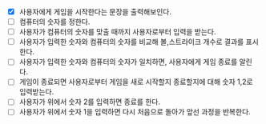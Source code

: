- [x] 사용자에게 게임을 시작한다는 문장을 출력해보인다.
- [ ] 컴퓨터의 숫자를 정한다.
- [ ] 사용자가 컴퓨터의 숫자를 맞출 때까지 사용자로부터 입력을 받는다.
- [ ] 사용자가 입력한 숫자와 컴퓨터의 숫자를 비교해 볼,스트라이크 개수로 결과를 표시한다.
- [ ] 사용자가 입력한 숫자와 컴퓨터의 숫자가 일치하면, 사용자에게 게임 종료를 알린다.
- [ ] 게임이 종료되면 사용자로부터 게임을 새로 시작할지 종료할지에 대해 숫자 1,2로 입력받는다.
- [ ] 사용자가 위에서 숫자 2를 입력하면 종료를 한다.
- [ ] 사용자가 위에서 숫자 1을 입력하면 다시 처음으로 돌아가 앞선 과정을 반복한다.
